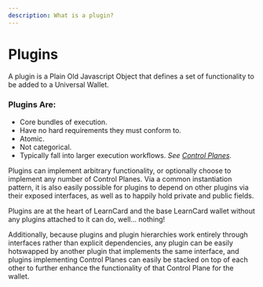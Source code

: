 ```yaml
---
description: What is a plugin?
---
```


# Plugins

A plugin is a Plain Old Javascript Object that defines a set of functionality to be added to a Universal Wallet.

### Plugins Are:

* Core bundles of execution.
* Have no hard requirements they must conform to.
* Atomic.
* Not categorical.
* Typically fall into larger execution workflows. _See_ [_Control Planes_](../control-planes/)_._

Plugins can implement arbitrary functionality, or optionally choose to implement any number of Control Planes. Via a common instantiation pattern, it is also easily possible for plugins to depend on other plugins via their exposed interfaces, as well as to happily hold private and public fields.

Plugins are at the heart of LearnCard and the base LearnCard wallet without any plugins attached to it can do, well... nothing!&#x20;

Additionally, because plugins and plugin hierarchies work entirely through interfaces rather than explicit dependencies, any plugin can be easily hotswapped by another plugin that implements the same interface, and plugins implementing Control Planes can easily be stacked on top of each other to further enhance the functionality of that Control Plane for the wallet.
